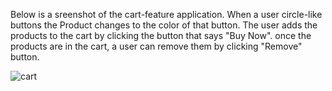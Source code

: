 Below is a sreenshot of the cart-feature application. When a user circle-like buttons
the Product changes to the color of that button.
The user adds the products to the cart by clicking the button that says "Buy Now".
once the products are in the cart, a user can remove them by clicking "Remove" button.

![cart](https://github.com/254ann/AdvancedReact/assets/108072433/e1fb707a-0399-41bb-957e-7273108ed271)
